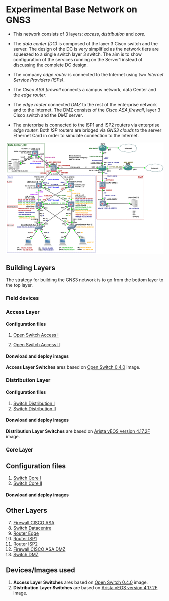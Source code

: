 # Experimental Base Network on GNS3

- This network consists of 3 layers: *access*, *distribution* and *core*.

- The *data center (DC)* is composed of the layer 3 Cisco switch and the server. The design of the DC is very simplified as the network tiers are squeezed to a single switch layer 3 switch. The aim is to show configuration of the services running on the Server1 instead of discussing the complete DC design. 

- The company *edge router* is connected to the Internet using two *Internet Service Providers (ISPs)*.

- The *Cisco ASA firewall* connects a campus network, data Center and the *edge router*.

- The *edge router* connected *DMZ* to the rest of the enterprise network and to the Internet. The DMZ consists of the *Cisco ASA firewall*, layer 3 Cisco switch and the *DMZ* server.

- The enterprise is connected to the ISP1 and ISP2 routers via enterprise *edge router*. Both *ISP* routers  are bridged via *GNS3 clouds* to the server Ethernet Card in order to simulate connection to the Internet.

![alt text](./img/architecture.png "Architecture")

## Building Layers

The strategy for building the GNS3 network is to go from the bottom layer to the top layer.

### Field devices

### Access Layer

#### Configuration files
1. [Open Switch Access I](./config_files/OpenSwitch-Acc-I.txt)

2. [Open Switch Access II](./config_files/OpenSwitch-Acc-II.txt)

#### Donwload and deploy images

**Access Layer Switches** ares based on [Open Switch 0.4.0](./devices_images/Open_Switch_0.4.0/README.md) image.

### Distribution Layer

#### Configuration files

1. [Switch Distribution I](./config_files/vEOS-DIS-I.txt)
2. [Switch Distribution II](./config_files/vEOS-DIS-II.txt)

#### Donwload and deploy images

**Distribution Layer Switches** are based on [Arista vEOS version 4.17.2F](./devices_images/Arista_vEOS_v4.17.2F/README.md) image.

### Core Layer

## Configuration files

1. [Switch Core I](./config_files/vIOS-Core-I-1.txt)
2. [Switch Core II](./config_files/vIOS-Core-II-1.txt)

#### Donwload and deploy images


## Other Layers

7. [Firewall CISCO ASA](./config_files/vASA-I.txt)
8. [Switch Datacentre](./config_files/vIOS-Serv-I.txt)
9. [Router Edge](./config_files/vIOS-EDGE-U.txt)
10. [Router ISP1](./config_files/ISP1.txt)
11. [Router ISP2](./config_files/ISP2.txt)
12. [Firewall CISCO ASA DMZ](./config_files/ASAv-DMZ-I.txt)
13. [Switch DMZ](./config_files/vIOS-DMZ-I.txt)

## Devices/Images used

1. **Access Layer Switches** ares based on [Open Switch 0.4.0](./devices_images/Open_Switch_0.4.0/README.md) image.
2. **Distribution Layer Switches** are based on [Arista vEOS version 4.17.2F](./devices_images/Arista_vEOS_v4.17.2F/README.md) image.

